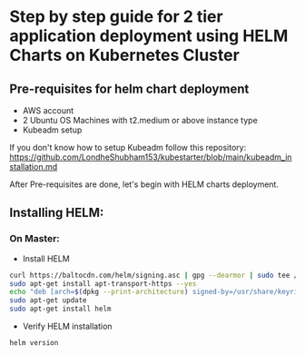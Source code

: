 # Step by step guide for 2 tier application deployment using HELM Charts on Kubernetes Cluster
## Pre-requisites for helm chart deployment
- AWS account
- 2 Ubuntu OS Machines with t2.medium or above instance type
- Kubeadm setup

If you don't know how to setup Kubeadm follow this repository: https://github.com/LondheShubham153/kubestarter/blob/main/kubeadm_installation.md

After Pre-requisites are done, let's begin with HELM charts deployment.

## Installing HELM:
### On Master:
- Install HELM
```bash
curl https://baltocdn.com/helm/signing.asc | gpg --dearmor | sudo tee /usr/share/keyrings/helm.gpg > /dev/null
sudo apt-get install apt-transport-https --yes
echo "deb [arch=$(dpkg --print-architecture) signed-by=/usr/share/keyrings/helm.gpg] https://baltocdn.com/helm/stable/debian/ all main" | sudo tee /etc/apt/sources.list.d/helm-stable-debian.list
sudo apt-get update
sudo apt-get install helm
```
- Verify HELM installation
```bash
helm version
```
